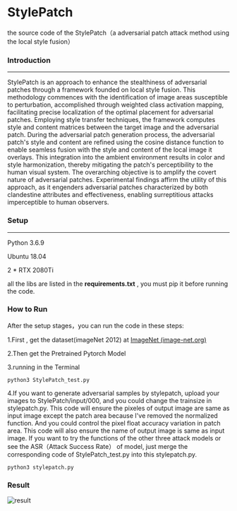 # StylePatch
the source code of the StylePatch（a adversarial patch attack method using the local style fusion）

### Introduction

------

 StylePatch is an approach to enhance the stealthiness of adversarial patches through a framework founded on local style fusion. This methodology commences with the identification of image areas susceptible to perturbation, accomplished through weighted class  activation mapping, facilitating precise localization of the optimal placement for adversarial patches. Employing style  transfer techniques, the framework computes style and content matrices between the target image and the adversarial patch.  During the adversarial patch generation process, the adversarial patch's style and content are refined using the cosine distance function to enable seamless fusion with the style and content of the local image it overlays. This integration into the  ambient environment results in color and style harmonization, thereby mitigating the patch's perceptibility to the human  visual system. The overarching objective is to amplify the covert nature of adversarial patches. Experimental findings affirm the utility of this approach, as it engenders adversarial patches characterized by both clandestine attributes and effectiveness, enabling surreptitious attacks imperceptible to human observers.

### Setup

------

Python 3.6.9

Ubuntu 18.04

2 * RTX 2080Ti 

all the libs are listed in the **requirements.txt** , you must pip it before running the code. 

### How to Run

After the setup stages，you can run the code in these steps:

1.First , get the dataset(imageNet 2012) at [ImageNet (image-net.org)](https://image-net.org/)

2.Then get the Pretrained Pytorch Model

3.running in the Terminal

```
python3 StylePatch_test.py
```
4.If you want to generate adversarial samples by stylepatch, upload your images to StylePatch/input/000, and you could change the trainsize in stylepatch.py.
This code will ensure the pixeles of output image are same as input image except the patch area because I've removed the normalized function. And you could control the pixel float accuracy variation in patch area.
This code will also ensure the name of output image is same as input image.
If you want to try the functions of the other three attack models or see the ASR（Attack Success Rate） of model, just merge the corresponding code of StylePatch_test.py into this stylepatch.py.
```
python3 stylepatch.py
```
### Result
![result](https://github.com/xie-1399/StylePatch/blob/main/pic/result.png)


